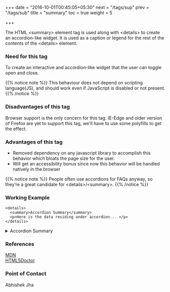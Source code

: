 +++
date = "2016-10-01T00:45:05+05:30"
next = "/tags/sup"
prev = "/tags/sub"
title = "summary"
toc = true
weight = 5

+++

The HTML <span class='tag-span'>&lt;summary&gt;</span> element tag is used along with <span class='tag-span'>&lt;details&gt;</span> to create an accordion-like widget. It is used as a caption or legend for the rest of the contents of the <span class='tag-span'> &lt;details&gt;</span> element.

<h3>Need for this tag</h3>

<p>To create an interactive and accordion-like widget that the user can toggle open and close.</p>

{{% notice note %}}
  This behaviour does not depend on scripting language(JS), and should work even if JavaScript is disabled or not present.
{{% /notice %}}

<h3>Disadvantages of this tag</h3>

<p>Browser support is the only concern for this tag. IE-Edge and older version of Firefox are yet to support this tag, we'll have to use some polyfills to get the effect.</p>

<h3>Advantages of this tag</h3>

<ul>

  <li>Removed dependency on any javascript library to accomplish this behavior which bloats the page size for the user.</li>

  <li>Will get an accessibility bonus since now this behavior will be handled natively in the browser</li>

</ul>

{{% notice note %}}
  People often use accordions for FAQs anyway, so they’re a great candidate for <span class='tag-span'>&lt;details&gt;</span>/<span class='tag-span'>&lt;summary&gt;</span>.
{{% /notice %}}

<h3>Working Example</h3>

    <details>
      <summary>Accordion Summary</summary>
      <p>Here is the data residing under accordion... </p>
    </details>


<details>
  <summary>Accordion Summary</summary>
  <p>Here is the data residing under accordion... </p>
</details>
<h3>References</h3>

[MDN](https://developer.mozilla.org/en-US/docs/Web/HTML/Element/summary)
<br>
[HTML5Doctor](http://html5doctor.com/the-details-and-summary-elements/)

<h3>Point of Contact</h3>
Abhishek Jha
